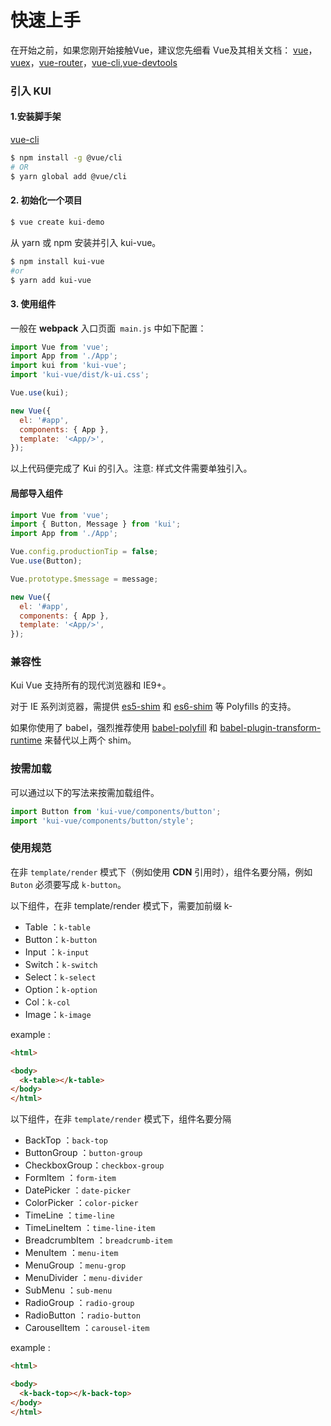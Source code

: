# 快速上手

在开始之前，如果您刚开始接触Vue，建议您先细看 Vue及其相关文档： [vue](https://vuejs.org)，[vuex](https://vuex.vuejs.org)，[vue-router](http://router.vuejs.org/)，[vue-cli](https://cli.vuejs.org/),[vue-devtools](https://github.com/vuejs/vue-devtools)

### 引入 KUI

#### 1.安装脚手架

[vue-cli](https://github.com/vuejs/vue-cli)

```sh
$ npm install -g @vue/cli
# OR
$ yarn global add @vue/cli
```

#### 2. 初始化一个项目

```sh
$ vue create kui-demo
```

从 yarn 或 npm 安装并引入 kui-vue。

```sh
$ npm install kui-vue
#or
$ yarn add kui-vue
```
#### 3. 使用组件

一般在 **webpack** 入口页面` main.js` 中如下配置：

```js
import Vue from 'vue';
import App from './App';
import kui from 'kui-vue'; 
import 'kui-vue/dist/k-ui.css'; 

Vue.use(kui);

new Vue({
  el: '#app',
  components: { App },
  template: '<App/>',
});
```

以上代码便完成了 Kui 的引入。注意: 样式文件需要单独引入。

#### 局部导入组件

```js
import Vue from 'vue';
import { Button, Message } from 'kui';
import App from './App';

Vue.config.productionTip = false;
Vue.use(Button);

Vue.prototype.$message = message;

new Vue({
  el: '#app',
  components: { App },
  template: '<App/>',
});
```

### 兼容性
Kui Vue 支持所有的现代浏览器和 IE9+。

对于 IE 系列浏览器，需提供 [es5-shim](https://github.com/es-shims/es5-shim) 和 [es6-shim](https://github.com/paulmillr/es6-shim) 等 Polyfills 的支持。

如果你使用了 babel，强烈推荐使用 [babel-polyfill](https://babeljs.io/docs/usage/polyfill/) 和 [babel-plugin-transform-runtime](https://babeljs.io/docs/plugins/transform-runtime/) 来替代以上两个 shim。

### 按需加载 

可以通过以下的写法来按需加载组件。

```js
import Button from 'kui-vue/components/button';
import 'kui-vue/components/button/style'; 
```

### 使用规范 
在非 `template/render` 模式下（例如使用 **CDN** 引用时），组件名要分隔，例如
`Buton` 必须要写成 `k-button`。

以下组件，在非 template/render 模式下，需要加前缀 k-
- Table ：`k-table`
- Button：`k-button`
- Input ：`k-input`
- Switch：`k-switch`
- Select：`k-select`
- Option：`k-option`
- Col：`k-col`
- Image：`k-image`

example :

```html
<html>

<body>
  <k-table></k-table>
</body> 
</html>  
```

以下组件，在非 `template/render` 模式下，组件名要分隔
- BackTop ：`back-top`
- ButtonGroup ：`button-group`
- CheckboxGroup：`checkbox-group`
- FormItem ：`form-item`
- DatePicker ：`date-picker`
- ColorPicker ：`color-picker`
- TimeLine ：`time-line`
- TimeLineItem ：`time-line-item`
- BreadcrumbItem ：`breadcrumb-item`
- MenuItem ：`menu-item`
- MenuGroup ：`menu-grop`
- MenuDivider ：`menu-divider`
- SubMenu ：`sub-menu`
- RadioGroup ：`radio-group`
- RadioButton ：`radio-button`
- CarouselItem ：`carousel-item`
 
 example :

```html
<html>

<body>
  <k-back-top></k-back-top>
</body> 
</html>  
```